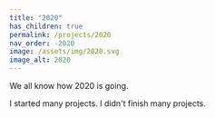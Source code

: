 ```yaml
---
title: "2020"
has_children: true
permalink: /projects/2020
nav_order: -2020
image: /assets/img/2020.svg
image_alt: 2020
---
```


We all know how 2020 is going.

I started many projects. I didn't finish many projects.